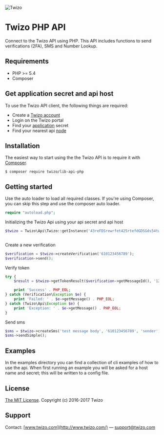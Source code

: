 ![Twizo](http://www.twizo.com/online/logo/twizo-logo.png) 


# Twizo PHP API #

Connect to the Twizo API using PHP. This API includes functions to send verifications (2FA), SMS and Number Lookup.

## Requirements ##
* PHP >= 5.4
* Composer

## Get application secret and api host ##
To use the Twizo API client, the following things are required:

* Create a [Twizo account](https://register.twizo.com/)
* Login on the Twizo portal
* Find your [application](https://portal.twizo.com/applications/) secret
* Find your nearest api [node](https://www.twizo.com/developers/documentation/#introduction_api-url)

## Installation ##

The easiest way to start using the the Twizo API is to require it with [Composer](http://getcomposer.org/doc/00-intro.md).

	$ composer require twizo/lib-api-php

## Getting started ##

Use the auto loader to load all required classes. If you're using Composer, you can skip this step and use the composer auto loader.

```php
require "autoload.php";
```

Initializing the Twizo Api using your api secret and api host

```php
$twizo = Twizo\Api\Twizo::getInstance('43reFDSrewrfet425rtefdGDSGds54twegdsgHaFST2refwd', 'api-asia-01.twizo.com');
	
```

Create a new verification

```php
$verification = $twizo->createVerification('610123456789');
$verification->send();
```

Verify token

```php
try {
    $result = $twizo->getTokenResult($verification->getMessageId(), '12345');

    print 'Success' . PHP_EOL;
} catch (Verification\Exception $e) {
    print 'Failed: ' . $e->getMessage() . PHP_EOL;
} catch (Twizo\Api\Exception $e) {
    print 'Exception: ' . $e->getMessage() . PHP_EOL;
}
```

Send sms

```php
$sms = $twizo->createSms('test message body', '610123456789', 'sender');
$sms->sendSimple();
```

## Examples ##

In the examples directory you can find a collection of cli examples of how to use the api.
When first running an example you will be asked for a host name and secret; this will be written to a config file.

## License ##
[The MIT License](https://opensource.org/licenses/mit-license.php).
Copyright (c) 2016-2017 Twizo

## Support ##
Contact: [www.twizo.com](http://www.twizo.com/) — support@twizo.com
